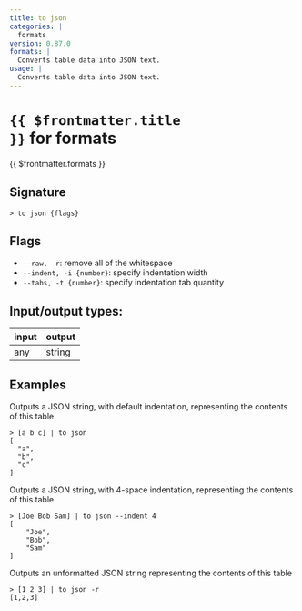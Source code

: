 ```yaml
---
title: to json
categories: |
  formats
version: 0.87.0
formats: |
  Converts table data into JSON text.
usage: |
  Converts table data into JSON text.
---
```

<!-- This file is automatically generated. Please edit the command in https://github.com/nushell/nushell instead. -->

# <code>{{ $frontmatter.title }}</code> for formats

<div class='command-title'>{{ $frontmatter.formats }}</div>

## Signature

```> to json {flags} ```

## Flags

 -  `--raw, -r`: remove all of the whitespace
 -  `--indent, -i {number}`: specify indentation width
 -  `--tabs, -t {number}`: specify indentation tab quantity


## Input/output types:

| input | output |
| ----- | ------ |
| any   | string |

## Examples

Outputs a JSON string, with default indentation, representing the contents of this table
```nu
> [a b c] | to json
[
  "a",
  "b",
  "c"
]
```

Outputs a JSON string, with 4-space indentation, representing the contents of this table
```nu
> [Joe Bob Sam] | to json --indent 4
[
    "Joe",
    "Bob",
    "Sam"
]
```

Outputs an unformatted JSON string representing the contents of this table
```nu
> [1 2 3] | to json -r
[1,2,3]
```
